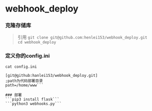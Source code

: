 # webhook_deploy

### 克隆存储库
> 引用
```git clone git@github.com:henlei153/webhook_deploy.git```  
```cd webhook_deploy```

### 定义你的config.ini
```cat config.ini``` 
```> 例：  
[git@github:hanlei153/webhook_deploy.git]  
;path为代码部署目录  
path=/home/www```

### 部署
```pip3 install flask```  
```python3 webhooks.py```
